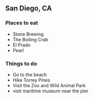 ## San Diego, CA

### Places to eat
- Stone Brewing
- The Boiling Crab
- El Prado
- Pearl

### Things to do
- Go to the beach
- Hike Torrey Pines
- Visit the Zoo and Wild Animal Park
- visit maritime museum near the pier
